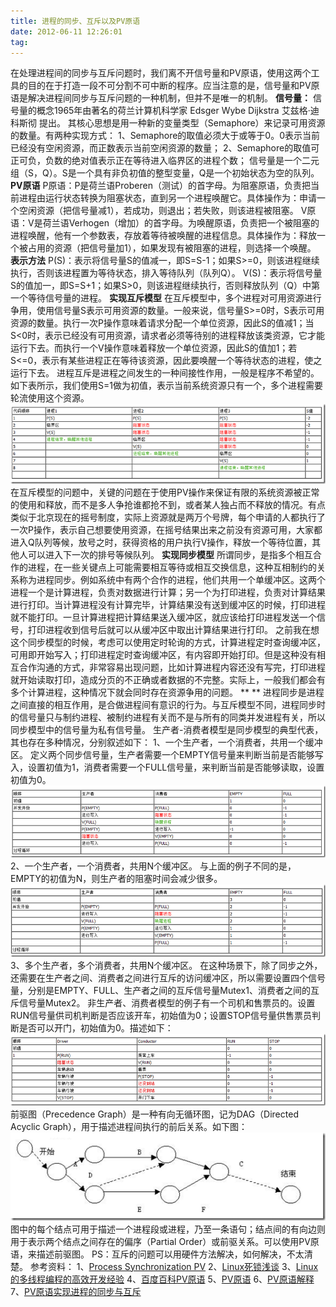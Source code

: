 ```yaml
---
title: 进程的同步、互斥以及PV原语
date: 2012-06-11 12:26:01
tag: 
---
```


在处理进程间的同步与互斥问题时，我们离不开信号量和PV原语，使用这两个工具的目的在于打造一段不可分割不可中断的程序。应当注意的是，信号量和PV原语是解决进程间同步与互斥问题的一种机制，但并不是唯一的机制。
**信号量：**
信号量的概念1965年由著名的荷兰计算机科学家 Edsger Wybe Dijkstra 艾兹格·迪科斯彻 提出。
其核心思想是用一种新的变量类型（Semaphore）来记录可用资源的数量。有两种实现方式：
1、Semaphore的取值必须大于或等于0。0表示当前已经没有空闲资源，而正数表示当前空闲资源的数量；
2、Semaphore的取值可正可负，负数的绝对值表示正在等待进入临界区的进程个数；
信号量是一个二元组（S，Q）。S是一个具有非负初值的整型变量，Q是一个初始状态为空的队列。
**PV原语**
P原语：P是荷兰语Proberen（测试）的首字母。为阻塞原语，负责把当前进程由运行状态转换为阻塞状态，直到另一个进程唤醒它。具体操作为：申请一个空闲资源（把信号量减1），若成功，则退出；若失败，则该进程被阻塞。
V原语：V是荷兰语Verhogen（增加）的首字母。为唤醒原语，负责把一个被阻塞的进程唤醒，他有一个参数表，存放着等待被唤醒的进程信息。具体操作为：释放一个被占用的资源（把信号量加1），如果发现有被阻塞的进程，则选择一个唤醒。
**表示方法**
P(S)：表示将信号量S的值减一，即S=S-1；如果S>=0，则该进程继续执行，否则该进程置为等待状态，排入等待队列（队列Q）。
V(S)：表示将信号量S的值加一，即S=S+1；如果S>0，则该进程继续执行，否则释放队列（Q）中第一个等待信号量的进程。
**实现互斥模型**
在互斥模型中，多个进程对可用资源进行争用，使用信号量S表示可用资源的数量。一般来说，信号量S>=0时，S表示可用资源的数量。执行一次P操作意味着请求分配一个单位资源，因此S的值减1；当S<0时，表示已经没有可用资源，请求者必须等待别的进程释放该类资源，它才能运行下去。而执行一个V操作意味着释放一个单位资源，因此S的值加1；若S<=0，表示有某些进程正在等待该资源，因此要唤醒一个等待状态的进程，使之运行下去。
进程互斥是进程之间发生的一种间接性作用，一般是程序不希望的。
如下表所示，我们使用S=1做为初值，表示当前系统资源只有一个，多个进程需要轮流使用这个资源。
![](./20120611-process-communication/201206111225438357.png)
在互斥模型的问题中，关键的问题在于使用PV操作来保证有限的系统资源被正常的使用和释放，而不是多人争抢谁都抢不到，或者某人独占而不释放的情况。有点类似于北京现在的摇号制度，实际上资源就是两万个号牌，每个申请的人都执行了一次P操作，表示自己想要使用资源，在摇号结果出来之前没有资源可用，大家都进入Q队列等候，放号之时，获得资格的用户执行V操作，释放一个等待位置，其他人可以进入下一次的排号等候队列。
**实现同步模型**
所谓同步，是指多个相互合作的进程，在一些关键点上可能需要相互等待或相互交换信息，这种互相制约的关系称为进程同步。例如系统中有两个合作的进程，他们共用一个单缓冲区。这两个进程一个是计算进程，负责对数据进行计算；另一个为打印进程，负责对计算结果进行打印。当计算进程没有计算完毕，计算结果没有送到缓冲区的时候，打印进程就不能打印。一旦计算进程把计算结果送入缓冲区，就应该给打印进程发送一个信号，打印进程收到信号后就可以从缓冲区中取出计算结果进行打印。
之前我在想这个同步模型的时候，考虑可以使用定时轮询的方式，计算进程定时查询缓冲区，可用即开始写入；打印进程定时查询缓冲区，有内容即开始打印。但是这种没有相互合作沟通的方式，非常容易出现问题，比如计算进程内容还没有写完，打印进程就开始读取打印，造成分页的不正确或者数据的不完整。实际上，一般我们都会有多个计算进程，这种情况下就会同时存在资源争用的问题。
**
**
进程同步是进程之间直接的相互作用，是合做进程间有意识的行为。与互斥模型不同，进程同步时的信号量只与制约进程、被制约进程有关而不是与所有的同类并发进程有关，所以同步模型中的信号量为私有信号量。
生产者-消费者模型是同步模型的典型代表，其也存在多种情况，分别叙述如下：
1、一个生产者，一个消费者，共用一个缓冲区。
定义两个同步信号量，生产者需要一个EMPTY信号量来判断当前是否能够写入，设置初值为1，消费者需要一个FULL信号量，来判断当前是否能够读取，设置初值为0。
[![](./20120611-process-communication/201206111225436438.png)](http://images.cnblogs.com/cnblogs_com/cocowool/201206/201206111225431421.png)
2、一个生产者，一个消费者，共用N个缓冲区。
与上面的例子不同的是，EMPTY的初值为N，则生产者的阻塞时间会减少很多。
[![](./20120611-process-communication/20120611122545158.png)](http://images.cnblogs.com/cnblogs_com/cocowool/201206/201206111225445980.png)
3、多个生产者，多个消费者，共用N个缓冲区。
在这种场景下，除了同步之外，还需要在生产者之间、消费者之间进行互斥的访问缓冲区，所以需要设置四个信号量，分别是EMPTY、FULL、生产者之间的互斥信号量Mutex1、消费者之间的互斥信号量Mutex2。
非生产者、消费者模型的例子有一个司机和售票员的。设置RUN信号量供司机判断是否应该开车，初始值为0；设置STOP信号量供售票员判断是否可以开门，初始值为0。描述如下：
[![](./20120611-process-communication/201206111225457716.png)](http://images.cnblogs.com/cnblogs_com/cocowool/201206/201206111225458239.png)
前驱图（Precedence Graph）是一种有向无循环图，记为DAG（Directed Acyclic Graph），用于描述进程间执行的前后关系。如下图：
[![](./20120611-process-communication/201206111225495047.png)](http://images.cnblogs.com/cnblogs_com/cocowool/201206/201206111225452732.png)
图中的每个结点可用于描述一个进程段或进程，乃至一条语句；结点间的有向边则用于表示两个结点之间存在的偏序（Partial Order）或前驱关系。可以使用PV原语，来描述前驱图。
PS：互斥的问题可以用硬件方法解决，如何解决，不太清楚。
参考资料：
1、[Process Synchronization PV](http://blog.csdn.net/navorse/article/details/5108650)
2、[Linux死锁浅谈](http://wenku.baidu.com/view/322fa727ccbff121dd368389.html)
3、[Linux的多线程编程的高效开发经验](http://www.ibm.com/developerworks/cn/linux/l-cn-mthreadps/index.html)
4、[百度百科PV原语](http://baike.baidu.com/view/809762.htm)
5、[PV原语](http://wenku.baidu.com/view/d75cd2294b73f242336c5f26.html)
6、[PV原语解释](http://blog.csdn.net/ljob2006/article/details/4735098)
7、[PV原语实现进程的同步与互斥](http://www.doc88.com/p-90893801430.html)












